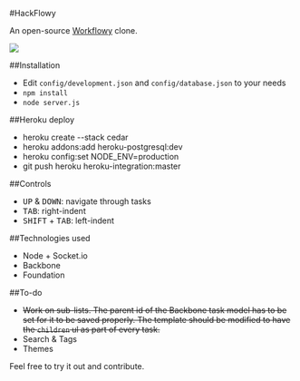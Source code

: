 #HackFlowy

An open-source [Workflowy](http://workflowy.com) clone.

![](https://dl.dropbox.com/u/19398876/screenshots/043.png)

##Installation

* Edit `config/development.json` and `config/database.json` to your needs
* `npm install`
* `node server.js`

##Heroku deploy

* heroku create --stack cedar
* heroku addons:add heroku-postgresql:dev
* heroku config:set NODE_ENV=production
* git push heroku heroku-integration:master

##Controls

* <kbd>UP</kbd> & <kbd>DOWN</kbd>: navigate through tasks
* <kbd>TAB</kbd>: right-indent
* <kbd>SHIFT</kbd> + <kbd>TAB</kbd>: left-indent

##Technologies used

* Node + Socket.io
* Backbone
* Foundation

##To-do

* ~~Work on sub-lists. The parent id of the Backbone task model has to be set for it to be saved properly. The template should be modified to have the `children` ul as part of every task.~~
* Search & Tags
* Themes

Feel free to try it out and contribute.
